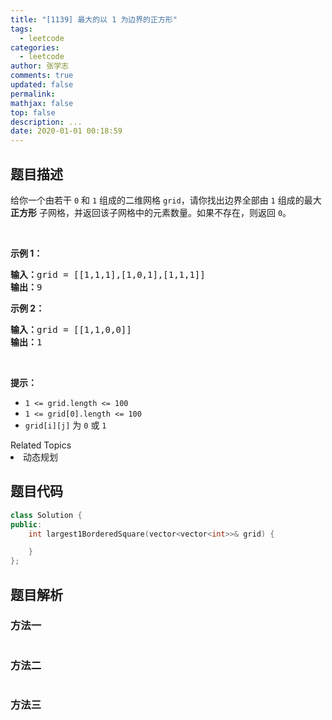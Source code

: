 ```yaml
---
title: "[1139] 最大的以 1 为边界的正方形"
tags:
  - leetcode
categories:
  - leetcode
author: 张学志
comments: true
updated: false
permalink:
mathjax: false
top: false
description: ...
date: 2020-01-01 00:18:59
---
```


## 题目描述

<p>给你一个由若干 <code>0</code> 和 <code>1</code> 组成的二维网格&nbsp;<code>grid</code>，请你找出边界全部由 <code>1</code> 组成的最大 <strong>正方形</strong> 子网格，并返回该子网格中的元素数量。如果不存在，则返回 <code>0</code>。</p>

<p>&nbsp;</p>

<p><strong>示例 1：</strong></p>

<pre><strong>输入：</strong>grid = [[1,1,1],[1,0,1],[1,1,1]]
<strong>输出：</strong>9
</pre>

<p><strong>示例 2：</strong></p>

<pre><strong>输入：</strong>grid = [[1,1,0,0]]
<strong>输出：</strong>1
</pre>

<p>&nbsp;</p>

<p><strong>提示：</strong></p>

<ul>
	<li><code>1 &lt;= grid.length &lt;= 100</code></li>
	<li><code>1 &lt;= grid[0].length &lt;= 100</code></li>
	<li><code>grid[i][j]</code> 为&nbsp;<code>0</code>&nbsp;或&nbsp;<code>1</code></li>
</ul>
<div><div>Related Topics</div><div><li>动态规划</li></div></div>

## 题目代码

```cpp
class Solution {
public:
    int largest1BorderedSquare(vector<vector<int>>& grid) {

    }
};
```

## 题目解析

### 方法一

```cpp

```

### 方法二

```cpp

```

### 方法三

```cpp

```

